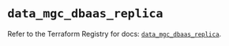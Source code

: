 # `data_mgc_dbaas_replica`

Refer to the Terraform Registry for docs: [`data_mgc_dbaas_replica`](https://registry.terraform.io/providers/magalucloud/mgc/0.39.0/docs/data-sources/dbaas_replica).
